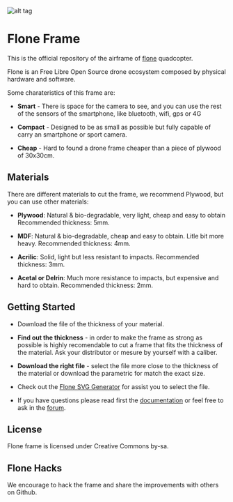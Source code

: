 ﻿![alt tag](http://frame.flone.cc/img/estructura.jpg)

# Flone Frame 
This is the official repository of the airframe of [flone](http://flone.cc) quadcopter. 

Flone is an Free Libre Open Source drone ecosystem composed by physical hardware and software.

Some charateristics of this frame are:

* **Smart** - There is space for the camera to see, and you can use the rest of the sensors of the smartphone, like bluetooth, wifi, gps or 4G 

* **Compact** - Designed to be as small as possible but fully capable of carry an smartphone or sport camera.

* **Cheap** - Hard to found a drone frame cheaper than a piece of plywood of 30x30cm.

## Materials 
There are different materials to cut the frame, we recommend Plywood, but you can use other materials:

* **Plywood**: Natural & bio-degradable, very light, cheap and easy to obtain
Recommended thickness: 5mm.

* **MDF**: Natural & bio-degradable, cheap and easy to obtain. Litle bit more heavy.
Recommended thickness: 4mm.

* **Acrilic**: Solid, light but less resistant to impacts.
Recommended thickness: 3mm.

* **Acetal or Delrin**: Much more resistance to impacts, but expensive and hard to obtain.
Recommended thickness: 2mm.
   
## Getting Started
* Download the file of the thickness of your material.

* **Find out the thickness** - in order to make the frame as strong as possible is highly recomendable to cut a frame that fits the thickness of the material. Ask your distributor or mesure by yourself with a caliber.

* **Download the right file**  - select the file more close to the thickness of the material or download the parametric for match the exact size.  

* Check out the [Flone SVG Generator](http://frame.flone.cc) for assist you to select the file. 

* If you have questions please read first the [documentation](http://wiki.flone.cc) or feel free to ask in the [forum](http://forum.flone.cc).

## License

Flone frame is licensed under Creative Commons by-sa.

## Flone Hacks

We encourage to hack the frame and share the improvements with others on Github.

